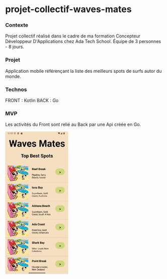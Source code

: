 # projet-collectif-waves-mates
### Contexte
Projet collectif réalisé dans le cadre de ma formation Concepteur Développeur D'Applications chez Ada Tech School. 
Équipe de 3 personnes - 8 jours. 

### Projet
Application mobile référençant la liste des meilleurs spots de surfs autor du monde.

### Technos
FRONT : Kotlin 
BACK : Go 

### MVP 
Les activités du Front sont relié au Back par une Api créée en Go.

<div >
	<kbd><img width="200" src="img/waves_mates_home.png" alt="HTML" title="HTML"/></kbd>&nbsp;
	</kbd>
</div>
